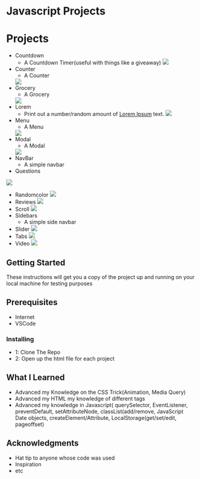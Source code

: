 # Javascript Projects

# Projects
* Countdown
  * A Countdown Timer(useful with things like a giveaway)
     <img src="https://github.com/mdial009/Javascript/blob/master/images/Countdown.gif">
* Counter
  * A Counter
   <img src="https://github.com/mdial009/Javascript/blob/master/images/Counter.gif">
* Grocery
  * A Grocery
   <img src="https://github.com/mdial009/Javascript/blob/master/images/Grocery.gif">
* Lorem
  * Print out a number/random amount of [Lorem Ipsum](https://www.google.com/search?q=what+is+lorem+ipsum+text&oq=what+is+lorem+te&aqs=chrome.1.69i57j0l3.4601j0j1&sourceid=chrome&ie=UTF-8) text.
     <img src="https://github.com/mdial009/Javascript/blob/master/images/Lorem.gif">
* Menu
  * A Menu
   <img src="https://github.com/mdial009/Javascript/blob/master/images/Menu.gif">
* Modal
  * A Modal
   <img src="https://github.com/mdial009/Javascript/blob/master/images/Modal.gif">
* NavBar
  * A simple navbar
* Questions
 <img src="https://github.com/mdial009/Javascript/blob/master/images/Questions.gif">

* Randomcolor
   <img src="https://github.com/mdial009/Javascript/blob/master/images/Randomcolor.gif">
* Reviews
   <img src="https://github.com/mdial009/Javascript/blob/master/images/Reviews.gif">
* Scroll
   <img src="https://github.com/mdial009/Javascript/blob/master/images/Scroll.gif">
* Sidebars
  * A simple side navbar 
* Slider
   <img src="https://github.com/mdial009/Javascript/blob/master/images/Slider.gif">
* Tabs
   <img src="https://github.com/mdial009/Javascript/blob/master/images/Tabs.gif">
* Video
   <img src="https://github.com/mdial009/Javascript/blob/master/images/Video.gif">
  
## Getting Started
These instructions will get you a copy of the project up and running on your local machine for testing purposes

## Prerequisites

* Internet
* VSCode

### Installing
* 1: Clone The Repo
* 2: Open up the html file for each project

## What I Learned
* Advanced my Knowledge on the CSS Trick(Animation, Media Query)
* Advanced my HTML my knowledge of different tags
* Advanced my knowledge in Javascript( querySelector, EventListener, preventDefault, setAttributeNode, classList(add/remove, JavaScript Date objects, createElement/Attribute, LocalStorage(get/set/edit, pageoffset) 


## Acknowledgments
* Hat tip to anyone whose code was used
* Inspiration
* etc
